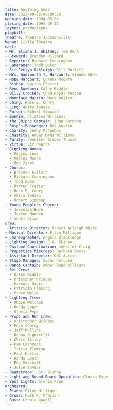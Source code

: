 ```yaml
---
title: Anything Goes
date: 2023-09-08T00:00:00
opening_date: 1994-05-06
closing_date: 1994-05-21
layout: productions
playbill:
Theatre: Theatre Jacksonville
Venue: Little Theatre
cast:
- Mr. Elisha J. Whitney: Tom Nehl
- Steward: Brandon Hillard
- Reporter: Richard Cunningham
- Cameraman: Todd Baker
- Sir Evelyn Oakleigh: Bill Ratliff
- Mrs. Wadsworth T. Harcourt: Simone Aden
- Hope Harcourt: Lorena Rogers
- Bishop: Darren Frazier
- Reno Sweeney: Kathy Biddle
- Billy Crocker: Chad Royal-Pascoe
- Moonface Martin: Mark Snitzer
- Ching: Rose E. Conry
- Ling: Akira Tanaka
- Purser: Robert Simpson
- Bonnie: Cristina Williams
- the Ship's Captain: Juan Carcaba
- Ship's Passenger: Del Austin
- Charity: Jenny McCombes
- Chastity: Amber Dana Williams
- Purity: Jennifer Brooks Thomas
- Virtue: Liz Pearce
- Giggling Woman:
  - Regina Love
  - Kelley Moore
  - Rea Zaret
- Chorus:
  - Brandon Hillard
  - Richard Cunningham
  - Todd Baker
  - Darren Frazier
  - Rose E. Conry
  - Akira Tanaka
  - Robert Simpson
- Young People's Chorus:
  - Jeremiah Bush
  - Justen Madden
  - Shari Sliwa
crew:
- Artistic Director: Robert Arleigh White
- Musical Director: Ellen Milligan
- Choreographer: Angela Blackledge
- Lighting Design: R.W. Skipper
- Costume Coordination: Jennifer Craig
- Properties Mistress: Barbara Davis
- Assistant Director: Del Austin
- Stage Manager: Susan Carcaba
- Dance Captain: Amber Dana Williams
- Set Crew:
  - Kathy Biddle
  - Kristpher Bridges
  - Barbara Davis
  - Patricia Fleming
  - Bruce Wylie
- Lighting Crew:
  - Abbie Weltsek
  - Ronda Lynch
  - Gloria Pepe
- Props and Run Crew:
  - Kristopher Bridges
  - Rose Conroy
  - Jeff Mullins
  - Donna Signarelli
  - Chris Tilley
  - Pam Cashmere
  - Tricia Fleming
  - Paul Harris
  - Ronda Lynch
  - Peg Marchall
  - Julie Snyder
- Seamstress: Lori Bishop
- Light and Sound Board Operation: Gloria Pepe
- Spot Lights: Gloria Pepe
orchestra:
- Piano: Ellen Milligan
- Drums: Mark R. O'Brien
- Bass: Lonnie Rowell
---
```

